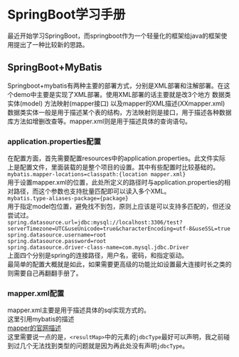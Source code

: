 # SpringBoot学习手册  
最近开始学习SpringBoot，而springboot作为一个轻量化的框架给java的框架使用提出了一种比较新的思路。

## SpringBoot+MyBatis  
Springboot+mybatis有两种主要的部署方式，分别是XML部署和注解部署。在这个demo中主要是实现了XML部署。使用XML部署的话主要就是改3个地方 数据类实体(model) 方法映射(mapper接口) 以及mapper的XML描述(XXmapper.xml)  
数据类实体一般是用于描述某个表的结构，方法映射则是接口，用于描述各种数据库方法如增删改查等。mapper.xml则是用于描述具体的查询语句。  
### application.properties配置
在配置方面，首先需要配置resources中的application.properties。此文件实际上是配置文件，里面装载的是整个项目的设置。其中有些配置时比较基础的。  
```mybatis.mapper-locations=classpath:{location mapper.xml}```  
用于设置mapper.xml的位置，此处所定义的路径时与application.properties的相对路径，而这个参数也支持批量匹配即可以读入多个XML。  
```mybatis.type-aliases-package={package}```  
用于指定model包位置，避免找不到包，原则上应该是可以支持多匹配的，但还没尝试过。  
```spring.datasource.url=jdbc:mysql://localhost:3306/test?serverTimezone=UTC&useUnicode=true&characterEncoding=utf-8&useSSL=true```  
```spring.datasource.username=root```  
```spring.datasource.password=root```  
```spring.datasource.driver-class-name=com.mysql.jdbc.Driver```  
上面四个分别是spring的连接路径，用户名，密码，和指定驱动。  
最简单的配置大概就是如此，如果需要更高级的功能比如设置最大连接时长之类的则需要自己再翻翻手册了。  
### mapper.xml配置
mapper.xml主要是用于描述具体的sql实现方式的。  
这里引用mybatis的描述  
[mapper的官网描述]("http://www.mybatis.org/mybatis-3/zh/sqlmap-xml.html")   
这里需要说一点的是，```<resultMap>```中的元素的```jdbcType```最好可以声明，我之前碰到过几个无法找到类型的问题就是因为再此处没有声明```jdbcType```。


